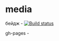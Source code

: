 # media
  
бейдж - [![Build status](https://ci.appveyor.com/api/projects/status/1bgu2033wv8ngcq5?svg=true)](https://ci.appveyor.com/project/Tatiana-Nikonova/media)

gh-pages -  
